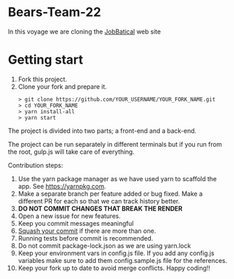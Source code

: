 # Bears-Team-22
In this voyage we are cloning the [JobBatical](https://jobbatical.com/) web site

# Getting start
1. Fork this project.
2. Clone your fork and prepare it.
    ```
    > git clone https://github.com/YOUR_USERNAME/YOUR_FORK_NAME.git
    > cd YOUR_FORK_NAME
    > yarn install-all
    > yarn start
    ```
    
The project is divided into two parts; a front-end and a back-end. 

The project can be run separately in different terminals but if you run from the root, gulp.js will take care of everything.

Contribution steps:

1. Use the yarn package manager as we have used yarn to scaffold the app. See https://yarnpkg.com.
2. Make a separate branch per feature added or bug fixed. Make a different PR for each so that we can track history better.
3. **DO NOT COMMIT CHANGES THAT BREAK THE RENDER**
4. Open a new issue for new features.
6. Keep you commit messages meaningful
7. [Squash your commit](https://forum.freecodecamp.org/t/how-to-squash-multiple-commits-into-one-with-git/13231) if there are more than one.
8. Running tests before commit is recommended.
9. Do not commit package-lock.json as we are using yarn.lock
10. Keep your environment vars in config.js file. If you add any config.js variables make sure to add them config.sample.js file for the references.
11. Keep your fork up to date to avoid merge conflicts.
Happy coding!!
